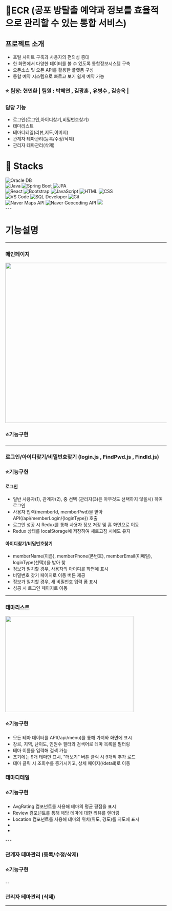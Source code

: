 # 🧩ECR (공포 방탈출 예약과 정보를 효율적으로 관리할 수 있는 통합 서비스)

## 프로젝트 소개
<ul>
  <li>포털 사이트 구축과 사용자의 편의성 증대</li>
  <li>한 화면에서 다양한 데이터를 볼 수 있도록 통합정보시스템 구축</li>
  <li>오픈소스 및 오픈 API를 활용한 플랫폼 구성</li>
  <li>통합 예약 시스템으로 빠르고 보기 쉽게 예약 가능</li>
</ul>

### ⭐ 팀장: 현민환 | 팀원 : 박혜연 , 김광훈 , 유병수 , 김승욱 |

### 담당 기능
<ul>
  <li>로그인(로그인,아이디찾기,비밀번호찾기)</li>
  <li>테마리스트</li>
  <li>테마디테일(리뷰,지도,이미지)</li>
  <li>관계자 테마관리(등록/수정/삭제)</li>
  <li>관리자 테마관리(삭제)</li>
</ul>

# 🚀 Stacks
<div> 
  <img src="https://img.shields.io/badge/Oracle-F80000?style=for-the-badge&logo=oracle&logoColor=white" alt="Oracle DB">
</div>
<div> 
  <img src="https://img.shields.io/badge/Java-007396?style=for-the-badge&logo=java&logoColor=white" alt="Java">   <img src="https://img.shields.io/badge/Spring%20Boot-6DB33F?style=for-the-badge&logo=springboot&logoColor=white" alt="Spring Boot">
  <img src="https://img.shields.io/badge/JPA-59666C?style=for-the-badge&logo=jpa&logoColor=white" alt="JPA"> </div>
<div> 
  <img src="https://img.shields.io/badge/React-61DAFB?style=for-the-badge&logo=react&logoColor=black" alt="React">
  <img src="https://img.shields.io/badge/Bootstrap-7952B3?style=for-the-badge&logo=bootstrap&logoColor=white" alt="Bootstrap"> 
  <img src="https://img.shields.io/badge/JavaScript-F7DF1E?style=for-the-badge&logo=javascript&logoColor=black" alt="JavaScript"> 
  <img src="https://img.shields.io/badge/HTML5-E34F26?style=for-the-badge&logo=html5&logoColor=white" alt="HTML"> 
  <img src="https://img.shields.io/badge/CSS3-1572B6?style=for-the-badge&logo=css3&logoColor=white" alt="CSS"> </div>
<div> 
  <img src="https://img.shields.io/badge/VS%20Code-007ACC?style=for-the-badge&logo=visualstudiocode&logoColor=white" alt="VS Code">
  <img src="https://img.shields.io/badge/SQL%20Developer-4479A1?style=for-the-badge&logo=oracle&logoColor=white" alt="SQL Developer">
  <img src="https://img.shields.io/badge/Git-F05032?style=for-the-badge&logo=git&logoColor=white" alt="Git"> 
</div>
<div> 
  <img src="https://img.shields.io/badge/Naver%20Maps%20API-03C75A?style=for-the-badge&logo=naver&logoColor=white" alt="Naver Maps API"> 
  <img src="https://img.shields.io/badge/Naver%20Geocoding%20API-03C75A?style=for-the-badge&logo=naver&logoColor=white" alt="Naver Geocoding API"> 
  <img src="https://img.shields.io/badge/kakao address API-FFCD00?style=for-the-badge&logo=kakaotalk&logoColor=black"> 
</div>
---

# 기능설명
---
### 메인페이지
<img src="https://github.com/user-attachments/assets/06a4c399-3a5b-4a43-a844-5b9949aecb0b" width="800px" height="500px">

### ⭐기능구현
---

### 로그인/아이디찾기/비밀번호찾기 (login.js , FindPwd.js , FindId.js)
### ⭐기능구현
#### 로그인
<ul>
  <li>일반 사용자(1), 관계자(2), 중 선택 (관리자(3)은 아무것도 선택하지 않을시) 하여 로그인</li>
  <li>사용자 입력(memberId, memberPwd)을 받아 API(/api/memberLogin/{loginType}) 호출</li>
  <li>로그인 성공 시 Redux를 통해 사용자 정보 저장 및 홈 화면으로 이동</li>
  <li>Redux 상태를 localStorage에 저장하여 새로고침 시에도 유지</li>
</ul>

#### 아이디찾기/비밀번호찾기
<ul>
  <li>memberName(이름), memberPhone(폰번호), memberEmail(이메일), loginType(선택))을 받아 찾</li>
  <li>정보가 일치할 경우, 사용자의 아이디를 화면에 표시</li>
  <li>비밀번호 찾기 페이지로 이동 버튼 제공</li>
  <li>정보가 일치할 경우, 새 비밀번호 입력 폼 표시</li>
  <li>성공 시 로그인 페이지로 이동</li>
</ul>

---

### 테마리스트
<img src="https://github.com/user-attachments/assets/bf493f1a-bc63-4cf3-8483-c24829b84d0c"  width="400px" height="300px">

### ⭐기능구현
<ul>
  <li>모든 테마 데이터를 API(/api/menu)를 통해 가져와 화면에 표시</li>
  <li>장르, 지역, 난이도, 인원수 필터와 검색어로 테마 목록을 필터링</li>
  <li>테마 이름을 입력해 검색 가능</li>
  <li>초기에는 9개 테마만 표시, "더보기" 버튼 클릭 시 9개씩 추가 로드</li>
  <li>테마 클릭 시 조회수를 증가시키고, 상세 페이지(/detail)로 이동</li>
</ul>

### 테마디테일

### ⭐기능구현
<ul>
  <li>AvgRating 컴포넌트를 사용해 테마의 평균 평점을 표시</li>
  <li>Review 컴포넌트를 통해 해당 테마에 대한 리뷰를 렌더링</li>
  <li>Location 컴포넌트를 사용해 테마의 위치(위도, 경도)를 지도에 표시</li>
  <li></li>
  <li></li>
</ul>
---

### 관계자 테마관리 (등록/수정/삭제)
### ⭐기능구현
--

### 관리자 테마관리 (삭제)
---

